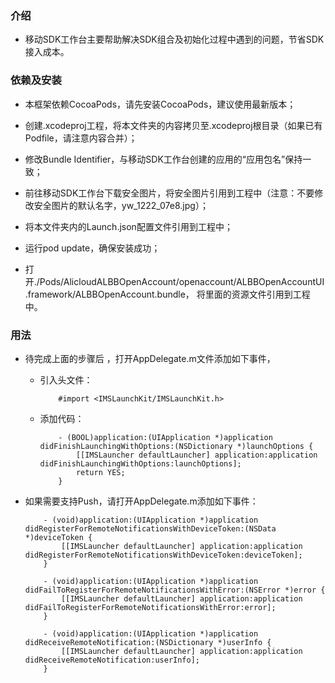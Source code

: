 ### 介绍
* 移动SDK工作台主要帮助解决SDK组合及初始化过程中遇到的问题，节省SDK接入成本。

### 依赖及安装
* 本框架依赖CocoaPods，请先安装CocoaPods，建议使用最新版本；

* 创建.xcodeproj工程，将本文件夹的内容拷贝至.xcodeproj根目录（如果已有Podfile，请注意内容合并）；

* 修改Bundle Identifier，与移动SDK工作台创建的应用的“应用包名”保持一致；

* 前往移动SDK工作台下载安全图片，将安全图片引用到工程中（注意：不要修改安全图片的默认名字，yw_1222_07e8.jpg）；

* 将本文件夹内的Launch.json配置文件引用到工程中；

* 运行pod update，确保安装成功；

* 打开./Pods/AlicloudALBBOpenAccount/openaccount/ALBBOpenAccountUI.framework/ALBBOpenAccount.bundle，
   将里面的资源文件引用到工程中。

### 用法
* 待完成上面的步骤后 ，打开AppDelegate.m文件添加如下事件，
    * 引入头文件：
        ```
            #import <IMSLaunchKit/IMSLaunchKit.h>
        ```
    * 添加代码：
        ```
            - (BOOL)application:(UIApplication *)application didFinishLaunchingWithOptions:(NSDictionary *)launchOptions {
                [[IMSLauncher defaultLauncher] application:application didFinishLaunchingWithOptions:launchOptions];
                return YES;
            }
        ```

* 如果需要支持Push，请打开AppDelegate.m添加如下事件：
    ```
        - (void)application:(UIApplication *)application didRegisterForRemoteNotificationsWithDeviceToken:(NSData *)deviceToken {
            [[IMSLauncher defaultLauncher] application:application didRegisterForRemoteNotificationsWithDeviceToken:deviceToken];
        }

        - (void)application:(UIApplication *)application didFailToRegisterForRemoteNotificationsWithError:(NSError *)error {
            [[IMSLauncher defaultLauncher] application:application didFailToRegisterForRemoteNotificationsWithError:error];
        }

        - (void)application:(UIApplication *)application didReceiveRemoteNotification:(NSDictionary *)userInfo {
            [[IMSLauncher defaultLauncher] application:application didReceiveRemoteNotification:userInfo];
        }
    ```

